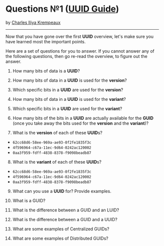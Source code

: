 # Questions №1 ([UUID Guide](../../README.md))

by [Charles Iliya Krempeaux](http://changelog.ca/)

---

Now that you have gone over the first **UUID** overview, let's make sure you have learned most the important points.

Here are a set of questions for you to answer.
If you cannot answer any of the following questions, then go re-read the overview, to figure out the answer.

1. How many bits of data is a **UUID**?

2. How many bits of data in a **UUID** is used for the **version**?
3. Which specific bits in a **UUID** are used for the **version**?

4. How many bits of data in a **UUID** is used for the **variant**?
5. Which specific bits in a **UUID** are used for the **variant**?

6. How many bits of the bits in a **UUID** are actually available for the **GUID** (once you take away the bits used for the **version** and the **variant**)?

7. What is the **version** of each of these **UUID**s?

* `62cc68d6-58ee-969a-ae93-0f2fe1835f3c`
* `4f596964-c67a-11ec-9d64-0242ac120002`
* `0aa3f959-fdff-4838-8378-f9098beadb87`

8.  What is the **variant** of each of these **UUID**s?

* `62cc68d6-58ee-969a-ae93-0f2fe1835f3c`
* `4f596964-c67a-11ec-9d64-0242ac120002`
* `0aa3f959-fdff-4838-8378-f9098beadb87`

9. What can you use a **UUID** for? Provide examples.

10. What is a GUID?
11. What is the difference between a GUID and an LUID?
12. What is the difference between a GUID and a UUID?

13. What are some examples of Centralized GUIDs?
14. What are some examples of Distributed GUIDs?
